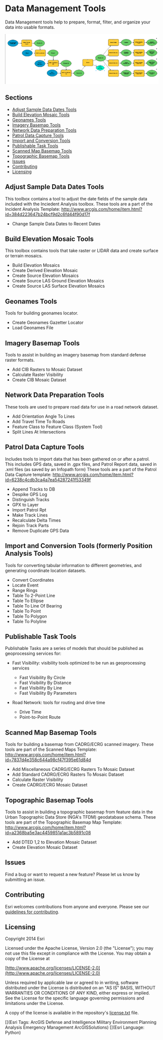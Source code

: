 # Data Management Tools

Data Management tools help to prepare, format, filter, and organize your data into usable formats.

![Image of repository-template](data_management_screenshot.png)

## Sections

* [Adjust Sample Data Dates Tools](#adjust-sample-data-dates-tools)
* [Build Elevation Mosaic Tools](#build-elevation-mosaic-tools)
* [Geonames Tools](#geonames-tools)
* [Imagery Basemap Tools](#imagery-basemap-tools)
* [Network Data Preparation Tools](#network-data-preparation-tools)
* [Patrol Data Capture Tools](#patrol-data-capture-tools)
* [Import and Conversion Tools](#import-and-conversion-tools)
* [Publishable Task Tools](#publishable-task-tools)
* [Scanned Map Basemap Tools](#scanned-map-basemap-tools)
* [Topographic Basemap Tools](#topographic-basemap-tools)
* [Issues](#issues)
* [Contributing](#contributing)
* [Licensing](#licensing)

## Adjust Sample Data Dates Tools

This toolbox contains a tool to adjust the date fields of the sample data included with the Inciedent Analysis toolbox.
These tools are a part of the Incident Analysis Template: http://www.arcgis.com/home/item.html?id=384d223647b24bcf9d2c6fd44f90d17f

* Change Sample Data Dates to Recent Dates

## Build Elevation Mosaic Tools

This toolbox contains tools that take raster or LIDAR data and create surface or terrain mosaics.

* Build Elevation Mosaics
* Create Derived Elevation Mosaic
* Create Source Elevation Mosaics
* Create Source LAS Ground Elevation Mosaics
* Create Source LAS Surface Elevation Mosaics

## Geonames Tools

Tools for building geonames locator.

* Create Geonames Gazetter Locator
* Load Geonames File

## Imagery Basemap Tools

Tools to assist in building an imagery basemap from standard defense raster formats.

* Add CIB Rasters to Mosaic Dataset
* Calculate Raster Visibility
* Create CIB Mosaic Dataset

## Network Data Preparation Tools

These tools are used to prepare road data for use in a road network dataset.

* Add Orientation Angle To Lines
* Add Travel Time To Roads
* Feature Class to Feature Class (System Tool)
* Split Lines At Intersections

## Patrol Data Capture Tools

Includes tools to import data that has been gathered on or after a patrol. This includes GPS data, saved in .gpx files, and Patrol Report data, saved in .xml files (as saved by an Infopath form)
These tools are a part of the Patrol Data Capture template: http://www.arcgis.com/home/item.html?id=6238c4cdb3ca4a7ea54287241f53349f

* Append Tracks to DB
* Despike GPS Log
* Distinguish Tracks
* GPX to Layer
* Import Patrol Rpt
* Make Track Lines
* Recalculate Delta Times
* Rejoin Track Parts
* Remove Duplicate GPS Data

## Import and Conversion Tools (formerly Position Analysis Tools)

Tools for converting tabular information to different geometries, and generating coordinate location datasets.

* Convert Coordinates
* Locate Event
* Range Rings
* Table To 2-Point Line
* Table To Ellipse
* Table To Line Of Bearing
* Table To Point
* Table To Polygon
* Table To Polyline

## Publishable Task Tools

Publishable Tasks are a series of models that should be published as geoprocessing services for:

* Fast Visibility: visibility tools optimized to be run as geoprocessing services
  * Fast Visibility By Circle
  * Fast Visibility By Distance
  * Fast Visibility By Line
  * Fast Visibility By Parameters

* Road Network: tools for routing and drive time
  * Drive Time
  * Point-to-Point Route

## Scanned Map Basemap Tools

Tools for building a basemap from CADRG/ECRG scanned imagery.
These tools are part of the Scanned Maps Template: http://www.arcgis.com/home/item.html?id=7837d4e358c644a98cf47f395e61d84d

* Add Miscellaneous CADRG/ECRG Rasters To Mosaic Dataset
* Add Standard CADRG/ECRG Rasters To Mosaic Dataset
* Calculate Raster Visibility
* Create CADRG/ECRG Mosaic Dataset

## Topographic Basemap Tools

Tools to assist in building a topographic basemap from feature data in the Urban Topographic Data Store (NGA's TFDM) geodatabase schema.
These tools are part of the Topographic Basemap Map Template: http://www.arcgis.com/home/item.html?id=a2368ba5e3ac4459851a1ac3b5891c08

* Add DTED 1,2 to Elevation Mosaic Dataset
* Create Elevation Mosaic Dataset

## Issues

Find a bug or want to request a new feature?  Please let us know by submitting an issue.

## Contributing

Esri welcomes contributions from anyone and everyone. Please see our [guidelines for contributing](https://github.com/esri/contributing).

## Licensing

Copyright 2014 Esri

Licensed under the Apache License, Version 2.0 (the "License");
you may not use this file except in compliance with the License.
You may obtain a copy of the License at

   [http://www.apache.org/licenses/LICENSE-2.0](http://www.apache.org/licenses/LICENSE-2.0)

Unless required by applicable law or agreed to in writing, software
distributed under the License is distributed on an "AS IS" BASIS,
WITHOUT WARRANTIES OR CONDITIONS OF ANY KIND, either express or implied.
See the License for the specific language governing permissions and
limitations under the License.

A copy of the license is available in the repository's
[license.txt](license.txt) file.

[](Esri Tags: ArcGIS Defense and Intelligence Military Environment Planning Analysis Emergency Management ArcGISSolutions)
[](Esri Language: Python)
